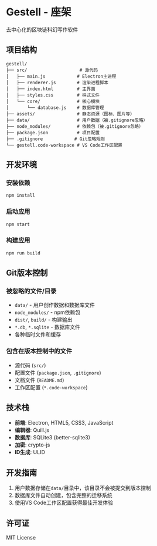 # Gestell - 座架

去中心化的区块链科幻写作软件

## 项目结构

```
gestell/
├── src/                    # 源代码
│   ├── main.js            # Electron主进程
│   ├── renderer.js        # 渲染进程脚本
│   ├── index.html         # 主界面
│   ├── styles.css         # 样式文件
│   └── core/              # 核心模块
│       └── database.js    # 数据库管理
├── assets/                # 静态资源（图标、图片等）
├── data/                  # 用户数据（被.gitignore忽略）
├── node_modules/          # 依赖包（被.gitignore忽略）
├── package.json           # 项目配置
├── .gitignore            # Git忽略规则
└── gestell.code-workspace # VS Code工作区配置
```

## 开发环境

### 安装依赖
```bash
npm install
```

### 启动应用
```bash
npm start
```

### 构建应用
```bash
npm run build
```

## Git版本控制

### 被忽略的文件/目录
- `data/` - 用户创作数据和数据库文件
- `node_modules/` - npm依赖包
- `dist/`, `build/` - 构建输出
- `*.db`, `*.sqlite` - 数据库文件
- 各种临时文件和缓存

### 包含在版本控制中的文件
- 源代码 (`src/`)
- 配置文件 (`package.json`, `.gitignore`)
- 文档文件 (`README.md`)
- 工作区配置 (`*.code-workspace`)

## 技术栈

- **前端**: Electron, HTML5, CSS3, JavaScript
- **编辑器**: Quill.js
- **数据库**: SQLite3 (better-sqlite3)
- **加密**: crypto-js
- **ID生成**: ULID

## 开发指南

1. 用户数据存储在`data/`目录中，该目录不会被提交到版本控制
2. 数据库文件自动创建，包含完整的迁移系统
3. 使用VS Code工作区配置获得最佳开发体验

## 许可证

MIT License